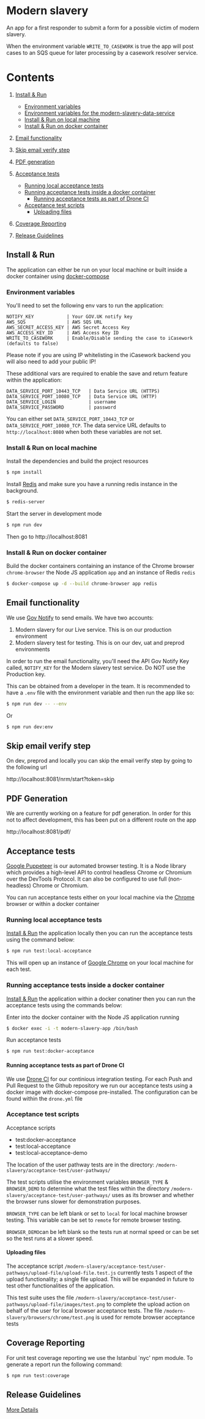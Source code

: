 # Modern slavery

An app for a first responder to submit a form for a possible victim of modern slavery.

When the environment variable `WRITE_TO_CASEWORK` is true the app will post cases to an SQS queue for later processing by a casework resolver service.

# Contents

1. [Install & Run](#install-and-run)
    - [Environment variables](#env-vars)
    - [Environment variables for the modern-slavery-data-service](#env-vars-data-service)
    - [Install & Run on local machine](#install-and-run-on-local-machine)
    - [Install & Run on docker container](#install-and-run-on-docker-container)

2. [Email functionality](#email-functionality)

3. [Skip email verify step](#skip-email-verify-step)

4. [PDF generation](#pdf-generation)

5. [Acceptance tests](#acceptance-tests)
    - [Running local acceptance tests](#running-local-acceptance-tests)
    - [Running acceptance tests inside a docker container](#running-acceptance-tests-inside-a-docker-container)
        - [Running acceptance tests as part of Drone CI](#running-acceptance-tests-as-part-of-drone-ci)
    - [Acceptance test scripts](#acceptance-test-scripts)
        - [Uploading files](#uploading-files)

6. [Coverage Reporting](#coverage-reporting)

7. [Release Guidelines](#release-guidelines)

## Install & Run <a name="install-and-run"></a>
The application can either be run on your local machine or built inside a docker container using [docker-compose](https://docs.docker.com/compose/)

### Environment variables <a name="env-vars"></a>

You'll need to set the following env vars to run the application:

```
NOTIFY_KEY            | Your GOV.UK notify key
AWS_SQS               | AWS SQS URL
AWS_SECRET_ACCESS_KEY | AWS Secret Access Key
AWS_ACCESS_KEY_ID     | AWS Access Key ID
WRITE_TO_CASEWORK     | Enable/Disable sending the case to iCasework (defaults to false)
```

Please note if you are using IP whitelisting in the iCasework backend you will also need to add your public IP!

These additional vars are required to enable the save and return feature within the application:

```
DATA_SERVICE_PORT_10443_TCP   | Data Service URL (HTTPS) 
DATA_SERVICE_PORT_10080_TCP   | Data Service URL (HTTP)
DATA_SERVICE_LOGIN            | username
DATA_SERVICE_PASSWORD         | password
```
You can either set `DATA_SERVICE_PORT_10443_TCP` or `DATA_SERVICE_PORT_10080_TCP`. The data service URL defaults to `http://localhost:8080` when both these variables are not set.


### Install & Run on local machine <a name="install-and-run-on-local-machine"></a>
Install the dependencies and build the project resources
```bash
$ npm install
```

Install [Redis](https://redis.io/) and make sure you have a running redis instance in the background.

```bash
$ redis-server
```

Start the server in development mode
```bash
$ npm run dev
```

Then go to http://localhost:8081

### Install & Run on docker container <a name="install-and-run-on-docker-container"></a>

Build the docker containers containing an instance of the Chrome browser `chrome-browser` the Node JS application `app` and an instance of Redis `redis`
```bash
$ docker-compose up -d --build chrome-browser app redis
```


## Email functionality  <a name="email-functionality"></a>

We use [Gov Notify](https://notifications.service.gov.uk/sign-in) to send emails. We have two accounts:

1. Modern slavery for our Live service. This is on our production environment
2. Modern slavery test for testing. This is on our dev, uat and preprod environments

In order to run the email functionality, you'll need the API Gov Notify Key called, `NOTIFY_KEY` for the Modern slavery test service. Do NOT use the Production key.

This can be obtained from a developer in the team.  It is recommended to have a `.env` file with the environment variable and then run the app like so:

```bash
$ npm run dev -- --env
```
Or

```bash
$ npm run dev:env
```

## Skip email verify step  <a name="skip-email-verify-step"></a>

On dev, preprod and locally you can skip the email verify step by going to the following url

http://localhost:8081/nrm/start?token=skip

## PDF Generation <a name="pdf-generation"></a>

We are currently working on a feature for pdf generation. In order for this not to affect development, this has been put on a different route on the app

http://localhost:8081/pdf/

## Acceptance tests  <a name="acceptance-tests"></a>

[Google Puppeteer](https://developers.google.com/web/tools/puppeteer/) is our automated browser testing. It is a Node library which provides a high-level API to control headless Chrome or Chromium over the DevTools Protocol. It can also be configured to use full (non-headless) Chrome or Chromium.

You can run acceptance tests either on your local machine via the [Chrome](#https://www.google.com/chrome/) browser or within a docker container

### Running local acceptance tests  <a name="running-local-acceptance-tests"></a>
[Install & Run](#install-and-run-on-local-machine)  the application locally then you can run the acceptance tests using the command below:

```bash
$ npm run test:local-acceptance
```

This will open up an instance of [Google Chrome](#https://www.google.com/chrome/) on your local machine for each test.


### Running acceptance tests inside a docker container  <a name="running-acceptance-tests-inside-a-docker-container"></a>

[Install & Run](#install-and-run-on-docker-container)  the application within a docker conatiner then you can run the acceptance tests using the commands below:


Enter into the docker container with the Node JS application running
```bash
$ docker exec -i -t modern-slavery-app /bin/bash
```

Run acceptance tests
```bash
$ npm run test:docker-acceptance
```

#### Running acceptance tests as part of Drone CI  <a name="running-acceptance-tests-as-part-of-drone-ci"></a>

We use [Drone CI](#https://drone.io/) for our continious integration testing. For each Push and Pull Request to the Github repository we run our acceptance tests using a docker image with docker-compose pre-installed. The configuration can be found within the `drone.yml` file

### Acceptance test scripts   <a name="acceptance-test-scripts"></a>
Acceptance scripts
- test:docker-acceptance
- test:local-acceptance
- test:local-acceptance-demo

The location of the user pathway tests are in the directory: `/modern-slavery/acceptance-test/user-pathways/`

The test scripts utilise the environment variables `BROWSER_TYPE` & `BROWSER_DEMO` to determine what the test files within the directory `/modern-slavery/acceptance-test/user-pathways/` uses as its browser and whether the browser runs slower for demonstration purposes.

`BROWSER_TYPE` can be left blank or set to `local` for local machine browser testing. This variable can be set to `remote` for remote browser testing.

`BROWSER_DEMO`can be left blank so the tests run at normal speed or can be set so the test runs at a slower speed.

#### Uploading files   <a name="uploading-files"></a>

The acceptance script `/modern-slavery/acceptance-test/user-pathways/upload-file/upload-file.test.js` currently tests 1 aspect of the upload functionality; a single file upload. This will be expanded in future to test other functionalities of the application.

This test suite uses the file `/modern-slavery/acceptance-test/user-pathways/upload-file/images/test.png` to complete the upload action on behalf of the user for local browser acceptance tests. The file `/modern-slavery/browsers/chrome/test.png` is used for remote browser acceptance tests

## Coverage Reporting <a name="coverage-reporting"></a>
For unit test coverage reporting we use the Istanbul `nyc' npm module. To generate a report run the following command:

```bash
$ npm run test:coverage

```

## Release Guidelines <a name="release-guidelines"></a>
<a href="https://github.com/UKHomeOffice/modern-slavery/tree/master/documents/release-guidelines.md">More Details</a>
